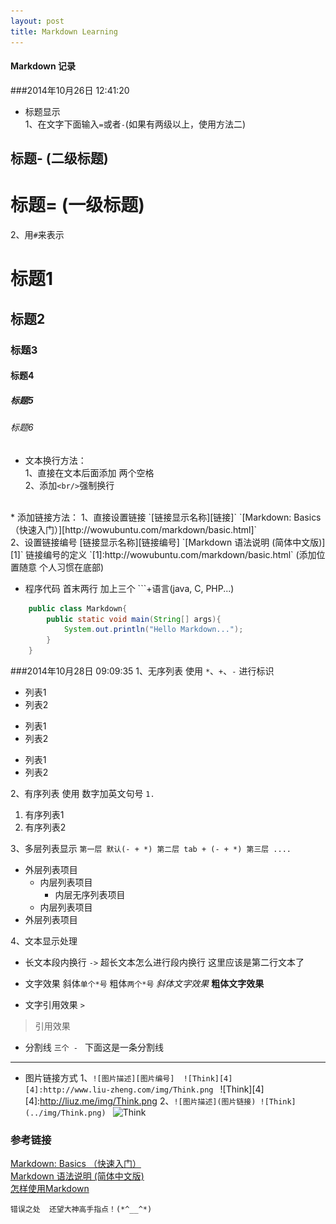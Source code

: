 ```yaml
---
layout: post
title: Markdown Learning
---
```


#### Markdown 记录  
###2014年10月26日 12:41:20  

* 标题显示  
1、在文字下面输入`=`或者`-`(如果有两级以上，使用方法二)

标题- (二级标题)
-

标题= (一级标题)
=

2、用`#`来表示  
# 标题1
## 标题2
### 标题3
#### 标题4
##### 标题5
###### 标题6

* 文本换行方法：  
1、直接在文本后面添加 两个空格  
2、添加`<br/>`强制换行
<br/>
* 添加链接方法：  
1、直接设置链接   
`[链接显示名称][链接]`  
`[Markdown: Basics （快速入门）][http://wowubuntu.com/markdown/basic.html]`<br/>
2、设置链接编号  
[链接显示名称][链接编号]  
`[Markdown 语法说明 (简体中文版)][1]` 
链接编号的定义  
`[1]:http://wowubuntu.com/markdown/basic.html`  
(添加位置随意  个人习惯在底部) 

* 程序代码 首末两行 加上三个 ```+语言(java, C, PHP...)  <br/>
```java
    public class Markdown{
        public static void main(String[] args){
            System.out.println("Hello Markdown...");
        }
    }
```

###2014年10月28日 09:09:35
1、无序列表 使用 `*`、`+`、`-` 进行标识

* 列表1
* 列表2

+ 列表1
+ 列表2

- 列表1
- 列表2

2、有序列表 使用 数字加英文句号 `1.`
1. 有序列表1
2. 有序列表2

3、多层列表显示 `第一层 默认(- + *) 第二层 tab + (- + *) 第三层 ....`

- 外层列表项目
	+ 内层列表项目
		+ 内层无序列表项目
	+ 内层列表项目
- 外层列表项目

4、文本显示处理

- 长文本段内换行 `->`
超长文本怎么进行段内换行
这里应该是第二行文本了

- 文字效果 斜体`单个*号` 粗体`两个*号`
*斜体文字效果*
**粗体文字效果**

- 文字引用效果 `>`
>引用效果

- 分割线 `三个 - `
下面这是一条分割线
---

- 图片链接方式
1、`![图片描述][图片编号] 
![Think][4]  [4]:http://www.liu-zheng.com/img/Think.png
`
![Think][4]
[4]:http://liuz.me/img/Think.png
2、`![图片描述](图片链接)
![Think](../img/Think.png)
`
![Think](../../img/Think.png)






### 参考链接
[Markdown: Basics （快速入门）][1]<br/>
[Markdown 语法说明 (简体中文版)][2]<br/>
[怎样使用Markdown][3]<br/>

`错误之处  还望大神高手指点！(*^__^*)`

[1]:http://wowubuntu.com/markdown/basic.html
[2]:http://wowubuntu.com/markdown/index.html
[3]:http://www.ituring.com.cn/article/23

























